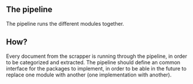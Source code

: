 ## The pipeline
The pipeline runs the different modules together.

## How?
Every document from the scrapper is running through the pipeline, in order to be categorized and extracted.
The pipeline should define an common interface for the packages to implement, in order to be able in the future to replace one module with another (one implementation with another). 